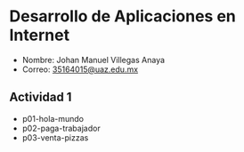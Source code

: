 # Desarrollo de Aplicaciones en Internet

- Nombre: Johan Manuel Villegas Anaya
- Correo: 35164015@uaz.edu.mx

## Actividad 1

- p01-hola-mundo
- p02-paga-trabajador
- p03-venta-pizzas
